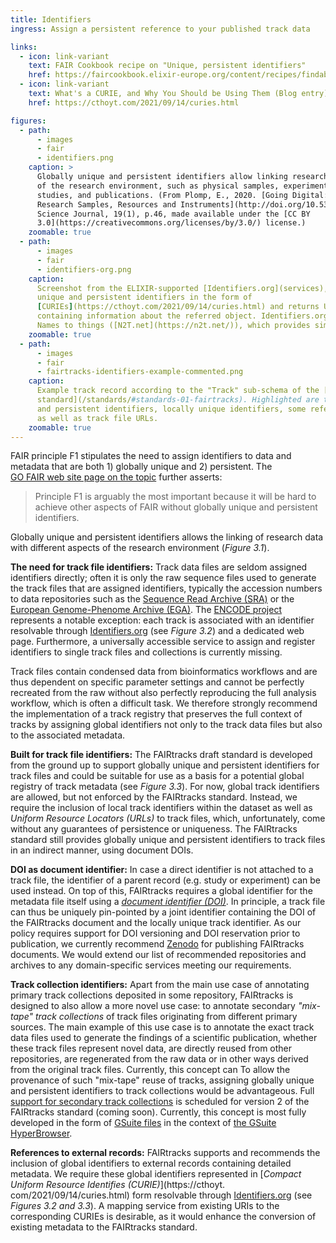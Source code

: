 ```yaml
---
title: Identifiers
ingress: Assign a persistent reference to your published track data

links:
  - icon: link-variant
    text: FAIR Cookbook recipe on "Unique, persistent identifiers"
    href: https://faircookbook.elixir-europe.org/content/recipes/findability/identifiers.html
  - icon: link-variant
    text: What's a CURIE, and Why You Should be Using Them (Blog entry)
    href: https://cthoyt.com/2021/09/14/curies.html

figures:
  - path:
      - images
      - fair
      - identifiers.png
    caption: >
      Globally unique and persistent identifiers allow linking research data with different aspects
      of the research environment, such as physical samples, experiment setup, _in silico_ analyses,
      studies, and publications. (From Plomp, E., 2020. [Going Digital: Persistent Identifiers  for
      Research Samples, Resources and Instruments](http://doi.org/10.5334/dsj-2020-046).  Data
      Science Journal, 19(1), p.46, made available under the [CC BY
      3.0](https://creativecommons.org/licenses/by/3.0/) license.)
    zoomable: true
  - path:
      - images
      - fair
      - identifiers-org.png
    caption:
      Screenshot from the ELIXIR-supported [Identifiers.org](services), which resolves globally
      unique and persistent identifiers in the form of
      [CURIEs](https://cthoyt.com/2021/09/14/curies.html) and returns URLs to repository web pages
      containing information about the referred object. Identifiers.org is a partner of the US-based
      Names to things ([N2T.net](https://n2t.net/)), which provides similar services.
    zoomable: true
  - path:
      - images
      - fair
      - fairtracks-identifiers-example-commented.png
    caption:
      Example track record according to the "Track" sub-schema of the [FAIRtracks metadata
      standard](/standards/#standards-01-fairtracks). Highlighted are the fields for globally unique
      and persistent identifiers, locally unique identifiers, some references to external records,
      as well as track file URLs.
    zoomable: true
---
```


FAIR principle F1 stipulates the need to assign identifiers to data and metadata that are both 1)
globally unique and 2) persistent. The  
[GO FAIR web site page on the topic](https://www.go-fair.org/fair-principles/f1-meta-data-assigned-globally-unique-persistent-identifiers/)
further asserts:

> Principle F1 is arguably the most important because it will be hard to achieve other aspects of
> FAIR without globally unique and persistent identifiers.

Globally unique and persistent identifiers allows the linking of research data with different
aspects of the research environment (_Figure 3.1_).

**The need for track file identifiers:** Track data files are seldom assigned identifiers directly;
often it is only the raw sequence files used to generate the track files that are assigned
identifiers, typically the accession numbers to data repositories such as the
[Sequence Read Archive (SRA)](https://www.ncbi.nlm.nih.gov/sra) or the
[European Genome-Phenome Archive (EGA)](https://ega-archive.org/). The
[ENCODE project](https://www.encodeproject.org/) represents a notable exception: each track is
associated with an identifier resolvable through [Identifiers.org](http://identifiers.org/) (see
_Figure 3.2_) and a dedicated web page. Furthermore, a universally accessible service to assign and
register identifiers to single track files and collections is currently missing.

<ui-quote-text
:quote='"We therefore strongly recommend the implementation of a track registry"'> </ui-quote-text>

Track files contain condensed data from bioinformatics workflows and are thus dependent on specific
parameter settings and cannot be perfectly recreated from the raw without also perfectly reproducing
the full analysis workflow, which is often a difficult task. We therefore strongly recommend the
implementation of a track registry that preserves the full context of tracks by assigning global
identifiers not only to the track data files but also to the associated metadata.

<ui-fairtracks-content>

**Built for track file identifiers:** The FAIRtracks draft standard is developed from the ground up
to support globally unique and persistent identifiers for track files and could be suitable for use
as a basis for a potential global registry of track metadata (see _Figure 3.3_). For now, global
track identifiers are allowed, but not enforced by the FAIRtracks standard. Instead, we require the
inclusion of local track identifiers within the dataset as well as _Uniform Resource Locators
(URLs)_ to track files, which, unfortunately, come without any guarantees of persistence or
uniqueness. The FAIRtracks standard still provides globally unique and persistent identifiers to
track files in an indirect manner, using document DOIs.

**DOI as document identifier:** In case a direct identifier is not attached to a track file, the
identifier of a parent record (e.g. study or experiment) can be used instead. On top of this,
FAIRtracks requires a global identifier for the metadata file itself using a
[_document identifier (DOI)_](https://www.doi.org/). In principle, a track file can thus be uniquely
pin-pointed by a joint identifier containing the DOI of the FAIRtracks document and the locally
unique track identifier. As our policy requires support for DOI versioning and DOI reservation prior
to publication, we currently recommend [Zenodo](https://zenodo.org/) for publishing FAIRtracks
documents. We would extend our list of recommended repositories and archives to any domain-specific
services meeting our requirements.

**Track collection identifiers:** Apart from the main use case of annotating primary track
collections deposited in some repository, FAIRtracks is designed to also allow a more novel use
case: to annotate secondary _"mix-tape" track collections_ of track files originating from different
primary sources. The main example of this use case is to annotate the exact track data files used to
generate the findings of a scientific publication, whether these track files represent novel data,
are directly reused from other repositories, are regenerated from the raw data or in other ways
derived from the original track files. Currently, this concept can To allow the provenance of such
"mix-tape" reuse of tracks, assigning globally unique and persistent identifiers to track
collections would be advantageous. Full
[support for secondary track collections](https://github.com/fairtracks/fairtracks_standard/issues/49)
is scheduled for version 2 of the FAIRtracks standard (coming soon). Currently, this concept is most
fully developed in the form of [GSuite files](/standards/#standards-04-gsuite) in the context of
[the GSuite HyperBrowser](/services/?category=Connected%20services&tags%5B0%5D=HyperBrowser).

**References to external records:** FAIRtracks supports and recommends the inclusion of global
identifiers to external records containing detailed metadata. We require these global identifiers
represented in [_Compact Uniform Resource Identifies (CURIE)_](https://cthoyt.
com/2021/09/14/curies.html) form resolvable through [Identifiers.org](http://identifiers.org/) (see
_Figures 3.2 and 3.3_). A mapping service from existing URIs to the corresponding CURIEs is
desirable, as it would enhance the conversion of existing metadata to the FAIRtracks standard.

</ui-fairtracks-content>
